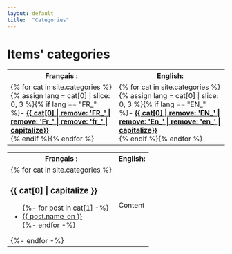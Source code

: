 ```yaml
---
layout: default
title:  "Categories"
---
```


# Items' categories


<table>
	<tr><th>Français : </th><th>English: </th></tr>
	<tr><td>
{% for cat in site.categories %}{% assign lang = cat[0] | slice: 0, 3 %}{% if lang == "FR_" %}<strong>- <a href="#{{ cat[0] | downcase | replace:'é','e' | replace:' ','_' | replace:',','-' | replace:'/',''}}">{{ cat[0] | remove: 'FR_' | remove: 'Fr_' | remove: 'fr_' | capitalize}}</a></strong><br />{% endif %}{% endfor %}
	</td><td>
{% for cat in site.categories %}{% assign lang = cat[0] | slice: 0, 3 %}{% if lang == "EN_" %}<strong>- <a href="#{{ cat[0] | downcase | replace:'é','e' | replace:' ','_' | replace:',','-' | replace:'/',''}}">{{ cat[0] | remove: 'EN_' | remove: 'En_' | remove: 'en_' | capitalize}}</a></strong><br />{% endif %}{% endfor %}
	</td></tr>
</table>

<table>
	<tr><th>Français : </th><th>English: </th></tr>
	<tr><td>
{% for cat in site.categories %}
  <a name="{{ cat[0] | downcase | replace:'é','e' | replace:' ','_' | replace:',','-' | replace:'/','' }}"></a>
  <h3>{{ cat[0] | capitalize }}</h3>
  <ul>
    {%- for post in cat[1] -%}
      <li><a href="index.html#{{ post.title | downcase | replace:'é','e' | replace:' ','_' | replace:',','-' | replace:'/','' }}">{{ post.name_en }}</a></li>
    {%- endfor -%}
  </ul>
{%- endfor -%}
	</td><td>Content</td></tr>
</table>
